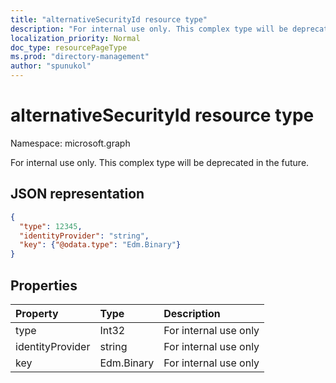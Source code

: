 ```yaml
---
title: "alternativeSecurityId resource type"
description: "For internal use only. This complex type will be deprecated in the future."
localization_priority: Normal
doc_type: resourcePageType
ms.prod: "directory-management"
author: "spunukol"
---
```


# alternativeSecurityId resource type

Namespace: microsoft.graph

For internal use only. This complex type will be deprecated in the future.

## JSON representation

<!--{
  "blockType": "resource",
  "@odata.type": "microsoft.graph.alternativeSecurityId"
}-->

```json
{
  "type": 12345,
  "identityProvider": "string",
  "key": {"@odata.type": "Edm.Binary"}
}
```

## Properties
| Property         | Type       | Description
|:-----------------|:-----------|:---------------------
| type             | Int32      | For internal use only
| identityProvider | string     | For internal use only
| key              | Edm.Binary | For internal use only


